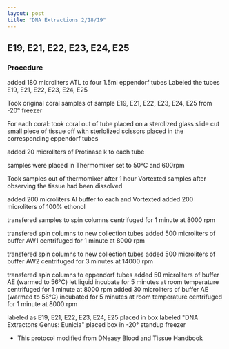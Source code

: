 ```yaml
---
layout: post
title: "DNA Extractions 2/18/19"
---
```


## E19, E21, E22, E23, E24, E25

### Procedure

added 180 microliters ATL to four 1.5ml eppendorf tubes
Labeled the tubes E19, E21, E22, E23, E24, E25

Took original coral samples of sample E19, E21, E22, E23, E24, E25 from -20° freezer 

For each coral:
took coral out of tube 
placed on a sterolized glass slide
cut small piece of tissue off with sterlolized scissors
placed in the corresponding eppendorf tubes

added 20 microliters of Protinase k to each tube

samples were placed in Thermomixer set to 50°C and 600rpm

Took samples out of thermomixer after 1 hour
Vortexted samples after observing the tissue had been dissolved

added 200 microliters Al buffer to each and Vortexted
added 200 microliters of 100% ethonol 

transfered samples to spin columns
centrifuged for 1 minute at 8000 rpm

transfered spin columns to new collection tubes 
added 500 microliters of buffer AW1
centrifuged for 1 minute at 8000 rpm

transfered spin columns to new collection tubes
added 500 microliters of buffer AW2
centrifuged for 3 minutes at 14000 rpm

transfered spin columns to eppendorf tubes
added 50 microliters of buffer AE (warmed to 56°C)
let liquid incubate for 5 minutes at room temperature 
centrifuged for 1 minute at 8000 rpm
added 30 microliters of buffer AE (warmed to 56°C)
incubated for 5 minutes at room temperature
centrifuged for 1 minute at 8000 rpm

labeled as E19, E21, E22, E23, E24, E25
placed in box labeled "DNA Extractons Genus: Eunicia"
placed box in -20° standup freezer

* This protocol modified from DNeasy Blood and Tissue Handbook